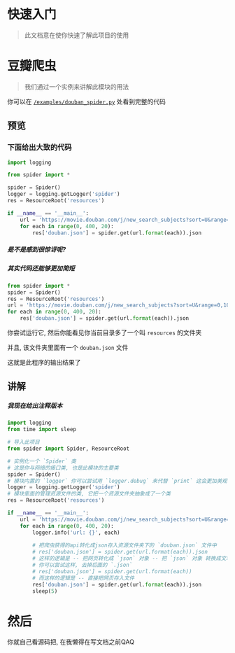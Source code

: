 # 快速入门
> 此文档意在使你快速了解此项目的使用

# 豆瓣爬虫
> 我们通过一个实例来讲解此模块的用法
>
你可以在 [`/examples/douban_spider.py`](../examples/douban_spider.py) 处看到完整的代码

## 预览

### 下面给出大致的代码
```python
import logging

from spider import *

spider = Spider()
logger = logging.getLogger('spider')
res = ResourceRoot('resources')

if __name__ == '__main__':
    url = 'https://movie.douban.com/j/new_search_subjects?sort=U&range=0,10&tags=&start={}'
    for each in range(0, 400, 20):
        res['douban.json'] = spider.get(url.format(each)).json
```

##### 是不是感到很惊讶呢?

##### 其实代码还能够更加简短

```python
from spider import *
spider = Spider()
res = ResourceRoot('resources')
url = 'https://movie.douban.com/j/new_search_subjects?sort=U&range=0,10&tags=&start={}'
for each in range(0, 400, 20):
    res['douban.json'] = spider.get(url.format(each)).json
```

你尝试运行它, 然后你能看见你当前目录多了一个叫 `resources` 的文件夹

并且, 该文件夹里面有一个 `douban.json` 文件

这就是此程序的输出结果了

## 讲解

##### 我现在给出注释版本

```python
import logging
from time import sleep

# 导入此项目
from spider import Spider, ResourceRoot

# 实例化一个 `Spider` 类
# 这是你与网络的接口类, 也是此模块的主要类
spider = Spider()
# 模块内置的 `logger` 你可以尝试用 `logger.debug` 来代替 `print` 这会更加美观
logger = logging.getLogger('spider')
# 模块里面的管理资源文件的类, 它把一个资源文件夹抽象成了一个类
res = ResourceRoot('resources')

if __name__ == '__main__':
    url = 'https://movie.douban.com/j/new_search_subjects?sort=U&range=0,10&tags=&start={}'
    for each in range(0, 400, 20):
        logger.info('url: {}', each)
        
        # 把爬虫获得的api转化成json存入资源文件夹下的 `douban.json` 文件中
        # res['douban.json'] = spider.get(url.format(each)).json
        # 这样的逻辑是 -- 把网页转化成 `json` 对象 -- 把 `json` 对象 转换成文本对象
        # 你可以尝试这样, 去掉后面的 `.json`
        # res['douban.json'] = spider.get(url.format(each))
        # 而这样的逻辑是 -- 直接把网页存入文件
        res['douban.json'] = spider.get(url.format(each)).json
        sleep(5)

```

# 然后

你就自己看源码把, 在我懒得在写文档之前QAQ
